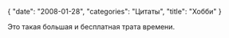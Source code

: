{
   "date": "2008-01-28",
   "categories": "Цитаты",
   "title": "Хобби"
}

Это такая большая и бесплатная трата времени.
